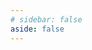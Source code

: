 ```yaml
---
# sidebar: false
aside: false
---
```


<script setup>
import { ref } from 'vue'
import DataSourceList from './components/DataSourceList.vue'

const count = ref(0)
</script>

<DataSourceList></DataSourceList>
